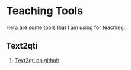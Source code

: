 # Teaching Tools

Hera are some tools that I am using for teaching.

## Text2qti
1. [Text2qti on github]( https://github.com/gpoore/text2qti/tree/8e16684fe18dbcacec1474fbde8e9bfeef4c5838 )

